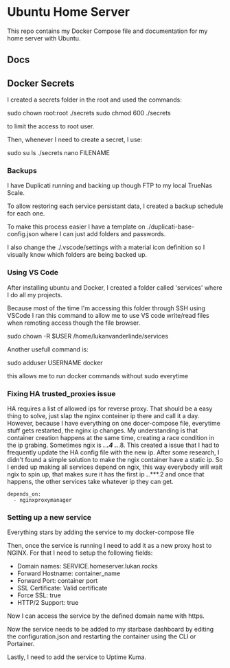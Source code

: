# Ubuntu Home Server

This repo contains my Docker Compose file and documentation for my home server with Ubuntu.

## Docs

## Docker Secrets
I created a secrets folder in the root and used the commands:

sudo chown root:root ./secrets
sudo chmod 600 ./secrets

to limit the access to root user.

Then, whenever I need to create a secret, I use:

sudo su
ls ./secrets
nano FILENAME

### Backups
I have Duplicati running and backing up though FTP to my local TrueNas Scale.

To allow restoring each service persistant data, I created a backup schedule for each one.

To make this process easier I have a template on ./duplicati-base-config.json where I can just add folders and passwords.

I also change the ./.vscode/settings with a material icon definition so I visually know which folders are being backed up.

### Using VS Code
After installing ubuntu and Docker, I created a folder called 'services' where I do all my projects.

Because most of the time I'm accessing this folder through SSH using VSCode I ran this command to allow me to use VS code write/read files when remoting access though the file browser.

sudo chown -R $USER /home/lukanvanderlinde/services

Another usefull command is:

sudo adduser USERNAME docker

this allows me to run docker commands without sudo everytime

### Fixing HA trusted_proxies issue
HA requires a list of allowed ips for reverse proxy. That should be a easy thing to solve, just slap the nginx conteiner ip there and call it a day. However, because I have everything on one docer-compose file, everytime stuff gets restarted, the nginx ip changes. My understanding is that container creation happens at the same time, creating a race condition in the ip grabing. Sometimes ngix is ***.***.***.4  ***.***.***.8. This created a issue that I had to frequently update the HA config file with the new ip. After some research, I didn't found a simple solution to make the ngix container have a static ip. So I ended up making all services depend on ngix, this way everybody will wait ngix to spin up, that makes sure it has the first ip ***.***.***.2 and once that happens, the other services take whatever ip they can get.
    
    depends_on:
      - nginxproxymanager

### Setting up a new service
Everything stars by adding the service to my docker-compose file

Then, once the service is running I need to add it as a new proxy host to NGINX. For that I need to setup the following fields:
- Domain names: SERVICE.homeserver.lukan.rocks
- Forward Hostname: container_name
- Forward Port: container port
- SSL Certificate: Valid certificate
- Force SSL: true
- HTTP/2 Support: true

Now I can access the service by the defined domain name with https.

Now the service needs to be added to my starbase dashboard by editing the configuration.json and restarting the container using the CLI or Portainer.

Lastly, I need to add the service to Uptime Kuma.